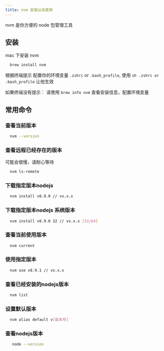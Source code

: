 ```yaml
---
title: nvm 安装以及使用
---
```


nvm 是你方便的 node 包管理工具

## 安装

mac 下安装 nvm

```bash
  brew install nvm
```

根据终端提示 配置你的环境变量 `.zshrc` or `.bash_profile`, 使用 `sh .zshrc or .bash_profile` 让他生效

如果终端没有提示： 请使用 `brew info nvm` 查看安装信息，配置环境变量

## 常用命令

### 查看当前版本

```bash
  nvm --version
```

### 查看远程已经存在的版本

可能会很慢，请耐心等待

```bash
  nvm ls-remote
```

### 下载指定版本nodejs

```bash
  nvm install v8.9.0 // vx.x.x
```

### 下载指定版本nodejs 系统版本

```bash
  nvm install v8.9.0 32 // vx.x.x [32/64]
```

### 查看当前使用版本

```bash
  nvm current
```

### 使用指定版本

```bash
  nvm use v8.9.1 // vx.x.x
```

### 查看已经安装的nodejs版本

```bash
  nvm list
```

### 设置默认版本

```bash
  nvm alias default v[版本号]
```

### 查看nodejs版本

```bash
   node --version
```
